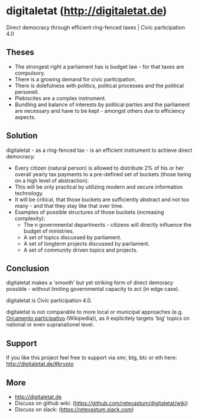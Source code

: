 # digitaletat (<http://digitaletat.de>)

Direct democracy through efficient ring-fenced taxes | Civic participation 4.0

## Theses

* The strongest right a parliament has is budget law - for that taxes are compulsory.
* There is a growing demand for civic participation.
* There is dolefulness with politics, political processes and the political personell.
* Plebiscites are a complex instrument.
* Bundling and balance of interests by political parties and the parliament are necessary and have to be kept - amongst others due to efficiency aspects.

## Solution

digitaletat - as a ring-fenced tax - is an efficient instrument to achieve direct democracy:

* Every citizen (natural person) is allowed to distribute 2% of his or her overall yearly tax payments to a pre-defined set of buckets (those being on a high level of abstraction).
* This will be only practical by utilizing modern and secure information technology.
* It will be critical, that those buckets are sufficiently abstract and not too many - and that they stay like that over time.
* Examples of possible structures of those buckets (increasing complexity):
  * The n governmental departments - citizens will directly influence the budget of ministries.
  * A set of topics discussed by parliament.
  * A set of longterm projects discussed by parliament.
  * A set of community driven topics and projects.
   
## Conclusion

digitaletat makes a 'smooth' but yet striking form of direct demoracy possible - without limiting governmental capacity to act (in edge case).

digitaletat is Civic participation 4.0.

digitaletat is not comparable to more local or municipal approaches (e.g. [Orcamento participativo](https://pt.wikipedia.org/wiki/Or%C3%A7amento_participativo) (Wikipedia)), as it explicitely targets 'big' topics on national or even supranationel level. 

## Support

If you like this project feel free to support via xmr, btg, btc or eth here: <http://digitaletat.de/#krypto>

## More

* http://digitaletat.de
* Discuss on github wiki: (https://github.com/retevastum/digitaletat/wiki)
* Discuss on slack: (https://retevastum.slack.com)
